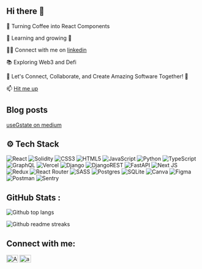## Hi there 👋

🧋 Turning Coffee into React Components

🌱 Learning and growing 🚀

👨‍💻 Connect with me on [linkedin](https://www.linkedin.com/in/engineer-amit/)

📚 Exploring Web3 and Defi

💬 Let's Connect, Collaborate, and Create Amazing Software Together! 🤝

📫 [Hit me up](amitsharma0843@gmail.com)
## Blog posts
   [useGstate on medium](https://medium.com/@amitsharma0843/usegstate-f7e8be11a1f4)
## ⚙️ Tech Stack

![React](https://img.shields.io/badge/react-%2320232a.svg?style=for-the-badge&logo=react&logoColor=%2361DAFB) ![Solidity](https://img.shields.io/badge/Solidity-e6e6e6?style=for-the-badge&logo=solidity&logoColor=black) ![CSS3](https://img.shields.io/badge/css3-%231572B6.svg?style=for-the-badge&logo=css3&logoColor=white) ![HTML5](https://img.shields.io/badge/html5-%23E34F26.svg?style=for-the-badge&logo=html5&logoColor=white) ![JavaScript](https://img.shields.io/badge/javascript-%23323330.svg?style=for-the-badge&logo=javascript&logoColor=%23F7DF1E) ![Python](https://img.shields.io/badge/python-3670A0?style=for-the-badge&logo=python&logoColor=ffdd54) ![TypeScript](https://img.shields.io/badge/typescript-%23007ACC.svg?style=for-the-badge&logo=typescript&logoColor=white) ![GraphQL](https://img.shields.io/badge/-GraphQL-E10098?style=for-the-badge&logo=graphql&logoColor=white) ![Vercel](https://img.shields.io/badge/vercel-%23000000.svg?style=for-the-badge&logo=vercel&logoColor=white) ![Django](https://img.shields.io/badge/django-%23092E20.svg?style=for-the-badge&logo=django&logoColor=white) ![DjangoREST](https://img.shields.io/badge/DJANGO-REST-ff1709?style=for-the-badge&logo=django&logoColor=white&color=ff1709&labelColor=gray) ![FastAPI](https://img.shields.io/badge/FastAPI-005571?style=for-the-badge&logo=fastapi) ![Next JS](https://img.shields.io/badge/Next-black?style=for-the-badge&logo=next.js&logoColor=white) ![Redux](https://img.shields.io/badge/redux-%23593d88.svg?style=for-the-badge&logo=redux&logoColor=white) ![React Router](https://img.shields.io/badge/React_Router-CA4245?style=for-the-badge&logo=react-router&logoColor=white) ![SASS](https://img.shields.io/badge/SASS-hotpink.svg?style=for-the-badge&logo=SASS&logoColor=white) ![Postgres](https://img.shields.io/badge/postgres-%23316192.svg?style=for-the-badge&logo=postgresql&logoColor=white) ![SQLite](https://img.shields.io/badge/sqlite-%2307405e.svg?style=for-the-badge&logo=sqlite&logoColor=white) ![Canva](https://img.shields.io/badge/Canva-%2300C4CC.svg?style=for-the-badge&logo=Canva&logoColor=white) ![Figma](https://img.shields.io/badge/figma-%23F24E1E.svg?style=for-the-badge&logo=figma&logoColor=white) ![Postman](https://img.shields.io/badge/Postman-FF6C37?style=for-the-badge&logo=postman&logoColor=white)  ![Sentry](https://img.shields.io/badge/Sentry-black?style=for-the-badge&logo=Sentry&logoColor=#362D59)


## GitHub Stats :
![Github top langs](https://readme-stats.warengonzaga.com/api/top-langs/?username=gakshita&theme=onedark&include_all_commits=false&count_private=false&layout=compact&langs_count=10&border_radius=10&hide_border=true&hide=html,css)

![Github readme streaks](https://github-readme-streak-stats.herokuapp.com/?user=gakshita&theme=onedark&hide_border=true&border_radius=10)

## Connect with me:
<p align="left">
<a href="https://twitter.com/AkshitaGoyal20" target="blank"><img align="center" src="https://cdn.jsdelivr.net/npm/simple-icons@3.0.1/icons/twitter.svg" alt="AkshitaGoyal20" height="20" width="30" /></a>
<a href="https://www.linkedin.com/in/akshita-goyal15/" target="blank"><img align="center" src="https://cdn.jsdelivr.net/npm/simple-icons@3.0.1/icons/linkedin.svg" alt="akshita goyal" height="20" width="30" /></a>
</p>
